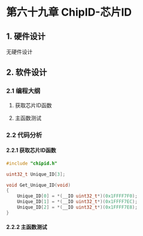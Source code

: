# 第六十九章 ChipID-芯片ID

## 1. 硬件设计

无硬件设计

## 2. 软件设计

### 2.1 编程大纲

1. 获取芯片ID函数

2. 主函数测试

### 2.2 代码分析

#### 2.2.1 获取芯片ID函数

```c
#include "chipid.h"

uint32_t Unique_ID[3];

void Get_Unique_ID(void)
{
    Unique_ID[0] = *(__IO uint32_t*)(0x1FFFF7F0);
    Unique_ID[1] = *(__IO uint32_t*)(0x1FFFF7EC);
    Unique_ID[2] = *(__IO uint32_t*)(0x1FFFF7E8);
}

```

#### 2.2.2 主函数测试

```c

```
